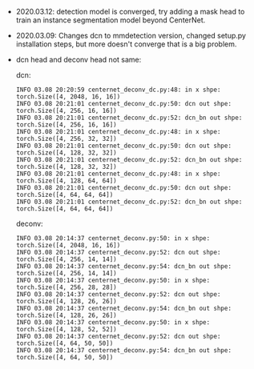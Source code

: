 
- 2020.03.12: detection model is converged, try adding a mask head to train an instance segmentation model beyond CenterNet.

- 2020.03.09: Changes dcn to mmdetection version, changed setup.py installation steps, but more doesn't converge that is a big problem.

- dcn head and deconv head not same:

  dcn:

  ```
  INFO 03.08 20:20:59 centernet_deconv_dc.py:48: in x shpe: torch.Size([4, 2048, 16, 16])
  INFO 03.08 20:21:01 centernet_deconv_dc.py:50: dcn out shpe: torch.Size([4, 256, 16, 16])
  INFO 03.08 20:21:01 centernet_deconv_dc.py:52: dcn_bn out shpe: torch.Size([4, 256, 16, 16])
  INFO 03.08 20:21:01 centernet_deconv_dc.py:48: in x shpe: torch.Size([4, 256, 32, 32])
  INFO 03.08 20:21:01 centernet_deconv_dc.py:50: dcn out shpe: torch.Size([4, 128, 32, 32])
  INFO 03.08 20:21:01 centernet_deconv_dc.py:52: dcn_bn out shpe: torch.Size([4, 128, 32, 32])
  INFO 03.08 20:21:01 centernet_deconv_dc.py:48: in x shpe: torch.Size([4, 128, 64, 64])
  INFO 03.08 20:21:01 centernet_deconv_dc.py:50: dcn out shpe: torch.Size([4, 64, 64, 64])
  INFO 03.08 20:21:01 centernet_deconv_dc.py:52: dcn_bn out shpe: torch.Size([4, 64, 64, 64])

  ```

  

  deconv:

  ```
  INFO 03.08 20:14:37 centernet_deconv.py:50: in x shpe: torch.Size([4, 2048, 16, 16])
  INFO 03.08 20:14:37 centernet_deconv.py:52: dcn out shpe: torch.Size([4, 256, 14, 14])
  INFO 03.08 20:14:37 centernet_deconv.py:54: dcn_bn out shpe: torch.Size([4, 256, 14, 14])
  INFO 03.08 20:14:37 centernet_deconv.py:50: in x shpe: torch.Size([4, 256, 28, 28])
  INFO 03.08 20:14:37 centernet_deconv.py:52: dcn out shpe: torch.Size([4, 128, 26, 26])
  INFO 03.08 20:14:37 centernet_deconv.py:54: dcn_bn out shpe: torch.Size([4, 128, 26, 26])
  INFO 03.08 20:14:37 centernet_deconv.py:50: in x shpe: torch.Size([4, 128, 52, 52])
  INFO 03.08 20:14:37 centernet_deconv.py:52: dcn out shpe: torch.Size([4, 64, 50, 50])
  INFO 03.08 20:14:37 centernet_deconv.py:54: dcn_bn out shpe: torch.Size([4, 64, 50, 50])
  ```

  